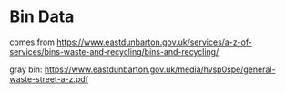# Bin Data

comes from https://www.eastdunbarton.gov.uk/services/a-z-of-services/bins-waste-and-recycling/bins-and-recycling/

gray bin: https://www.eastdunbarton.gov.uk/media/hvsp0spe/general-waste-street-a-z.pdf
